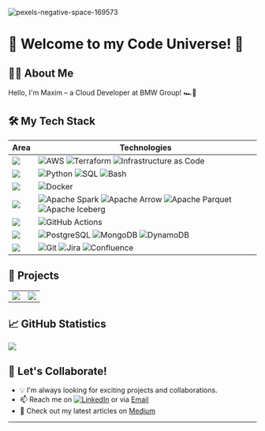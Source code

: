 ![pexels-negative-space-169573](https://user-images.githubusercontent.com/76586244/204130312-37faf66f-3921-441a-bc7c-ccf24c804396.jpg)

# 🚀 Welcome to my Code Universe! 🌌

## 👨‍🚀 About Me
Hello, I'm Maxim – a Cloud Developer at BMW Group! 🏎️💨

## 🛠️ My Tech Stack
| Area | Technologies |
|------|--------------|
| ![](https://img.shields.io/badge/☁️-Cloud-informational?style=flat&color=232F3E) | ![AWS](https://img.shields.io/badge/AWS-232F3E?style=flat&logo=amazon-aws&logoColor=white) ![Terraform](https://img.shields.io/badge/Terraform-7B42BC?style=flat&logo=terraform&logoColor=white) ![Infrastructure as Code](https://img.shields.io/badge/Infrastructure_as_Code-232F3E?style=flat) |
| ![](https://img.shields.io/badge/🖥️-Languages-informational?style=flat&color=3776AB) | ![Python](https://img.shields.io/badge/Python-3776AB?style=flat&logo=python&logoColor=white) ![SQL](https://img.shields.io/badge/SQL-4479A1?style=flat&logo=postgresql&logoColor=white) ![Bash](https://img.shields.io/badge/Bash-4EAA25?style=flat&logo=gnu-bash&logoColor=white) |
| ![](https://img.shields.io/badge/🐳-Containers-informational?style=flat&color=2496ED) | ![Docker](https://img.shields.io/badge/Docker-2496ED?style=flat&logo=docker&logoColor=white) |
| ![](https://img.shields.io/badge/📊-Big_Data-informational?style=flat&color=E25A1C) | ![Apache Spark](https://img.shields.io/badge/Apache_Spark-E25A1C?style=flat&logo=apache-spark&logoColor=white) ![Apache Arrow](https://img.shields.io/badge/Apache_Arrow-66E3FF?style=flat&logo=apache&logoColor=black) ![Apache Parquet](https://img.shields.io/badge/ApacheParquet-18BFFF?style=flat) ![Apache Iceberg](https://img.shields.io/badge/Apache_Iceberg-0080FF?style=flat) |
| ![](https://img.shields.io/badge/🔄-CI/CD-informational?style=flat&color=2088FF) | ![GitHub Actions](https://img.shields.io/badge/GitHub_Actions-2088FF?style=flat&logo=github-actions&logoColor=white) |
| ![](https://img.shields.io/badge/🗃️-Databases-informational?style=flat&color=4479A1) | ![PostgreSQL](https://img.shields.io/badge/PostgreSQL-4169E1?style=flat&logo=postgresql&logoColor=white) ![MongoDB](https://img.shields.io/badge/MongoDB-47A248?style=flat&logo=mongodb&logoColor=white) ![DynamoDB](https://img.shields.io/badge/DynamoDB-4053D6?style=flat&logo=amazon-dynamodb&logoColor=white) |
| ![](https://img.shields.io/badge/🛠️-Tools-informational?style=flat&color=181717) | ![Git](https://img.shields.io/badge/Git-F05032?style=flat&logo=git&logoColor=white) ![Jira](https://img.shields.io/badge/Jira-0052CC?style=flat&logo=jira&logoColor=white) ![Confluence](https://img.shields.io/badge/Confluence-172B4D?style=flat&logo=confluence&logoColor=white) |

## 🌟 Projects
<table>
  <tr>
    <td align="center">
      <a href="https://github.com/maximkiesel1/Open_Source_Package_PyPi">
        <img src="https://github-readme-stats.vercel.app/api/pin/?username=maximkiesel1&repo=Open_Source_Package_PyPi&theme=radical" />
      </a>
    </td>
    <td align="center">
      <a href="https://github.com/maximkiesel1/Stock_Market_Prediction">
        <img src="https://github-readme-stats.vercel.app/api/pin/?username=maximkiesel1&repo=Stock_Market_Prediction&theme=radical" />
      </a>
    </td>
  </tr>
</table>

## 📈 GitHub Statistics
<a href="https://github.com/maximkiesel/maximkiesel">
  <img align="center" src="https://github-readme-stats.vercel.app/api/top-langs/?username=maximkiesel&hide=java,html,tex&title_color=ffffff&text_color=c9cacc&icon_color=2bbc8a&bg_color=1d1f21&langs_count=3" />
</a>

## 🤝 Let's Collaborate!
- 💡 I'm always looking for exciting projects and collaborations.
- 📫 Reach me on [![LinkedIn][2.2]][2] or via [Email](mailto:your.email@example.com)
- 📝 Check out my latest articles on [Medium][medium.com]

---

<!-- Icons -->
[2.2]: https://raw.githubusercontent.com/MartinHeinz/MartinHeinz/master/linkedin-3-16.png (LinkedIn icon without padding)
<!-- Links to your social media accounts -->
[2]: https://de.linkedin.com/in/maxim-kiesel-904184152
[medium.com]: https://medium.com/@kiesel_maxim
